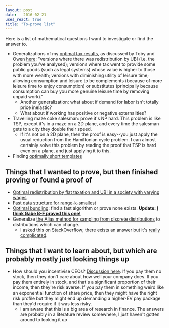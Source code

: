 ```yaml
---
layout: post
date:   2016-02-21
uses_react: true
title: "To-prove list"
---
```


Here is a list of mathematical questions I want to investigate or find the answer to.

- Generalizations of my [optimal tax results](/2016/10/07/optimal-tax.html), as discussed by Toby and Owen [here](https://www.facebook.com/bshlgrs/posts/10208786840283081?comment_id=10208788070393833): "versions where there was redistribution by UBI (i.e. the problem you've analysed); versions where tax went to provide some public goods (such as legal systems) whose value is higher to those with more wealth; versions with diminishing utility of leisure time; allowing consumption and leisure to be complements (because of more leisure time to enjoy consumption) or substitutes (principally because consumption can buy you more genuine leisure time by removing unpaid work)."
  - Another generalization: what about if demand for labor isn't totally price inelastic?
  - What about if working has positive or negative externalities?
- Travelling maze coke salesman: prove it's NP hard. This problem is like TSP, except it's in a maze on a 2D plane, and every time the salesman gets to a city they double their speed.
  - If it's not on a 2D plane, then the proof is easy--you just apply the usual reduction from the Hamiltonian cycle problem. I can almost certainly solve this problem by reading the proof that TSP is hard even on a plane, and just applying it to this.
- Finding [optimally short templates](/drafts/template-generator)

## Things that I wanted to prove, but then finished proving or found a proof of

- [Optimal redistribution by flat taxation and UBI in a society with varying wages](/2016/10/07/optimal-tax.html)
- [Fast data structure for range-k-smallest](/2016/06/16/kth-richest.html)
- [Optimal bundling](https://www.facebook.com/bshlgrs/posts/10208574426092859): find a fast algorithm or prove none exists. **Update: [I think Gabe B-F proved this one!](https://www.facebook.com/bshlgrs/posts/10208988756250854)**
- Generalize [the Alias method for sampling from discrete distributions](http://pandasthumb.org/archives/2012/08/lab-notes-the-a.html) to distributions which can change.
  - I asked this on StackOverflow; there exists an answer but it's [really complicated](http://stackoverflow.com/questions/40622450/data-structure-for-dynamic-loaded-dice/40626778#40626778).

## Things that I want to learn about, but which are probably mostly just looking things up

- How should you incentivise CEOs? [Discussion here](https://www.facebook.com/bshlgrs/posts/10208850864523647). If you pay them no stock, then they don't care about how well your company does. If you pay them entirely in stock, and that's a significant proportion of their income, then they're risk averse. If you pay them in something weird like an exponential function of share price, then they might have the right risk profile but they might end up demanding a higher-EV pay package than they'd require if it was less risky.
  - I am aware that this is a big area of research in finance. The answers are probably in a literature review somewhere, I just haven't gotten around to looking it up


